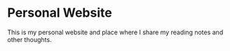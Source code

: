 Personal Website
================

This is my personal website and place where I share my reading notes and other thoughts.

